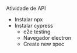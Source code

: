 Atividade de API

- Instalar npx
- Instalar cypress
    - e2e testing
    - Navegador electron
    - Create new spec
    
